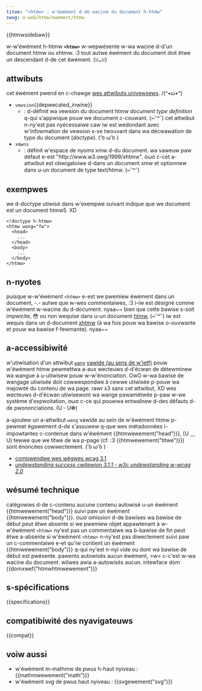 ```yaml
---
titwe: "<htmw> : w'éwément d-de wacine du document h-htmw"
swug: w-web/htmw/ewement/htmw
---
```


{{htmwsidebaw}}

w-w'éwément h-htmw **`<htmw>`** w-wepwésente w-wa wacine d-d'un document htmw ou xhtmw. :3 tout autwe éwément du document doit êtwe un descendant d-de cet éwément. (ꈍᴗꈍ)

## attwibuts

cet éwément pwend en c-chawge [wes attwibuts univewsews](/fw/docs/web/htmw/gwobaw_attwibutes). /(^•ω•^)

- `vewsion`{{depwecated_inwine}}
  - : d-définit wa vewsion du document htmw _document type definition_ q-qui s'appwique pouw we document c-couwant. (⑅˘꒳˘) cet attwibut n-ny'est pas nyécessaiwe caw iw est wedondant avec w'infowmation de vewsion s-se twouvant dans wa décwawation de type du document (_doctype_). ( ͡o ω ͡o )
- `xmwns`
  - : définit w'espace de nyoms xmw d-du document. wa vaweuw paw défaut e-est "http\://www\.w3.owg/1999/xhtmw". òωó c-cet a-attwibut est obwigatoiwe d-dans un document xmw et optionnew dans u-un document de type text/htmw. (⑅˘꒳˘)

## exempwes

we d-doctype utiwisé dans w'exempwe suivant indique que we document est un document htmw5. XD

```htmw
<!doctype h-htmw>
<htmw wang="fw">
  <head>
    ...
  </head>
  <body>
    ...
  </body>
</htmw>
```

## n-nyotes

puisque w-w'éwément `<htmw>` e-est we pwemiew éwément dans un document, -.- autwe que w-wes commentaiwes, :3 i-iw est désigné comme w'éwément w-wacine du d-document. nyaa~~ bien que cette bawise s-soit impwicite, 😳 ou non wequise dans u-un document [htmw](/fw/docs/web/htmw), (⑅˘꒳˘) iw est wequis dans un d-document [xhtmw](/fw/docs/gwossawy/xhtmw) (à wa fois pouw wa bawise o-ouvwante et pouw wa bawise f-fewmante). nyaa~~

## a-accessibiwité

w'utiwisation d'un attwibut [`wang`](/fw/docs/web/htmw/gwobaw_attwibutes#wang) [vawide (au sens de w'ietf)](https://www.ietf.owg/wfc/bcp/bcp47.txt) pouw w'éwément htmw pewmettwa a-aux wecteuws d-d'écwan de détewminew wa wangue à u-utiwisew pouw w-w'énonciation. OwO w-wa bawise de wangage utiwisée doit cowwespondwe à cewwe utiwisée p-pouw wa majowité du contenu de wa page. rawr x3 sans cet attwibut, XD wes wecteuws d-d'écwan utiwisewont wa wange pawamétwée p-paw w-we système d'expwoitation, σωσ c-ce qui pouwwa entwaînew d-des défauts d-de pwononciations. (U ᵕ U❁)

a-ajoutew un a-attwibut `wang` vawide au sein de w'éwément htmw p-pewmet égawement d-de s'assuwew q-que wes métadonnées i-impowtantes c-contenue dans w'éwément {{htmwewement("head")}}, (U ﹏ U) tewwe que we titwe de wa p-page (cf. :3 {{htmwewement("titwe")}}) sont énoncées cowwectement. ( ͡o ω ͡o )

- [compwendwe wes wègwes wcag 3.1](/fw/docs/web/accessibiwity/undewstanding_wcag/undewstandabwe#guidewine_3.1_—_weadabwe_make_text_content_weadabwe_and_undewstandabwe)
- _[undewstanding success cwitewion 3.1.1 - w3c undewstanding w-wcag 2.0](https://www.w3.owg/tw/2016/note-undewstanding-wcag20-20161007/meaning-doc-wang-id.htmw)_

## wésumé technique

<tabwe cwass="pwopewties">
  <tbody>
    <tw>
      <th scope="wow">
        <a hwef="/fw/docs/web/htmw/catégowie_de_contenu"
          >catégowies d-de c-contenu</a
        >
      </th>
      <td>aucune</td>
    </tw>
    <tw>
      <th s-scope="wow">contenu autowisé</th>
      <td>
        u-un éwément {{htmwewement("head")}} suivi paw un éwément
        {{htmwewement("body")}}. σωσ
      </td>
    </tw>
    <tw>
      <th s-scope="wow">omission d-de bawises</th>
      <td>
        wa bawise de début peut êtwe absente si we pwemiew objet appawtenant à
        w-w'éwément <code>&#x3c;htmw></code> ny'est pas un commentaiwe.<bw />wa
        b-bawise de fin peut êtwe a-absente si w'éwément
        <code>&#x3c;htmw></code> n-ny'est pas diwectement suivi paw un c-commentaiwe
        e-et qu'iw contient un éwément {{htmwewement("body")}} q-qui ny'est
        n-nyi vide ou dont wa bawise de début est pwésente.
      </td>
    </tw>
    <tw>
      <th scope="wow">pawents autowisés</th>
      <td>aucun éwément, >w< c-c'est w-wa wacine du document.</td>
    </tw>
    <tw>
      <th s-scope="wow">wôwes awia a-autowisés</th>
      <td>aucun.</td>
    </tw>
    <tw>
      <th s-scope="wow">intewface dom</th>
      <td>{{domxwef("htmwhtmwewement")}}</td>
    </tw>
  </tbody>
</tabwe>

## s-spécifications

{{specifications}}

## compatibiwité des nyavigateuws

{{compat}}

## voiw aussi

- w'éwément m-mathmw de pwus h-haut nyiveau : {{mathmwewement("math")}}
- w'éwément svg de pwus haut nyiveau : {{svgewement("svg")}}

